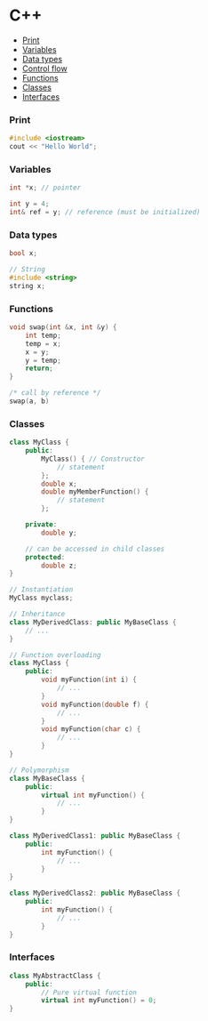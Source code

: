 <!-- markdownlint-disable MD001 -->

# C++

- [Print](#print)
- [Variables](#variables)
- [Data types](#data-types)
- [Control flow](#control-flow)
- [Functions](#functions)
- [Classes](#classes)
- [Interfaces](#interfaces)

### Print

```cpp
#include <iostream>
cout << "Hello World";
```

### Variables

```cpp
int *x; // pointer

int y = 4;
int& ref = y; // reference (must be initialized)
```

### Data types

```cpp
bool x;

// String
#include <string>
string x;

```

### Functions

```cpp
void swap(int &x, int &y) {
    int temp;
    temp = x;
    x = y;
    y = temp;
    return;
}

/* call by reference */
swap(a, b)
```

### Classes

```cpp
class MyClass {
    public:
        MyClass() { // Constructor
            // statement
        };
        double x;
        double myMemberFunction() {
            // statement
        };

    private:
        double y;

    // can be accessed in child classes
    protected:
        double z;
}

// Instantiation
MyClass myclass;

// Inheritance
class MyDerivedClass: public MyBaseClass {
    // ...
}

// Function overloading
class MyClass {
    public:
        void myFunction(int i) {
            // ...
        }
        void myFunction(double f) {
            // ...
        }
        void myFunction(char c) {
            // ...
        }
}

// Polymorphism
class MyBaseClass {
    public:
        virtual int myFunction() {
            // ...
        }
}

class MyDerivedClass1: public MyBaseClass {
    public:
        int myFunction() {
            // ...
        }
}

class MyDerivedClass2: public MyBaseClass {
    public:
        int myFunction() {
            // ...
        }
}
```

### Interfaces

```cpp
class MyAbstractClass {
    public:
        // Pure virtual function
        virtual int myFunction() = 0;
}
```
